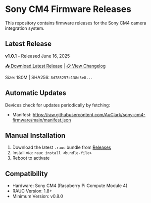 # Sony CM4 Firmware Releases

This repository contains firmware releases for the Sony CM4 camera integration system.

## Latest Release

**v1.0.1** - Released June 16, 2025

[📥 Download Latest Release](https://github.com/AuClark/sony-cm4-firmware/releases/tag/v1.0.1) | [📋 View Changelog](https://github.com/AuClark/sony-cm4-firmware/releases/tag/v1.0.1)

Size: 180M | SHA256: `8d785257c138d5e8...`

## Automatic Updates

Devices check for updates periodically by fetching:
- Manifest: https://raw.githubusercontent.com/AuClark/sony-cm4-firmware/main/manifest.json

## Manual Installation

1. Download the latest `.rauc` bundle from [Releases](https://github.com/AuClark/sony-cm4-firmware/releases)
2. Install via: `rauc install <bundle-file>`
3. Reboot to activate

## Compatibility

- Hardware: Sony CM4 (Raspberry Pi Compute Module 4)
- RAUC Version: 1.8+
- Minimum Version: v0.8.0
